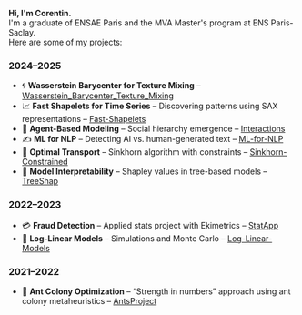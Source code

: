 **Hi, I'm Corentin.**  
I'm a graduate of ENSAE Paris and the MVA Master's program at ENS Paris-Saclay.  
Here are some of my projects:

### 2024–2025
- 🌀 **Wasserstein Barycenter for Texture Mixing** – [Wasserstein_Barycenter_Texture_Mixing](https://github.com/CorentinPernot/Wasserstein_Barycenter_Texture_Mixing)  
- 📈 **Fast Shapelets for Time Series** – Discovering patterns using SAX representations – [Fast-Shapelets](https://github.com/CorentinPernot/Fast-Shapelets)  
- 🧬 **Agent-Based Modeling** – Social hierarchy emergence – [Interactions](https://github.com/CorentinPernot/interactions)  
- ✍️ **ML for NLP** – Detecting AI vs. human-generated text – [ML-for-NLP](https://github.com/CorentinPernot/ML-for-NLP)  
- 🔄 **Optimal Transport** – Sinkhorn algorithm with constraints – [Sinkhorn-Constrained](https://github.com/CorentinPernot/Sinkhorn-Constrained)  
- 🌳 **Model Interpretability** – Shapley values in tree-based models – [TreeShap](https://github.com/CorentinPernot/TreeShap)

### 2022–2023
- 💳 **Fraud Detection** – Applied stats project with Ekimetrics – [StatApp](https://github.com/CorentinPernot/StatApp)  
- 🔢 **Log-Linear Models** – Simulations and Monte Carlo – [Log-Linear-Models](https://github.com/CorentinPernot/Log-Linear-Model)

### 2021–2022
- 🐜 **Ant Colony Optimization** – “Strength in numbers” approach using ant colony metaheuristics – [AntsProject](https://github.com/CorentinPernot/AntsProject)

